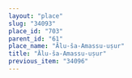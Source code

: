 ```yaml
---
layout: "place"
slug: "34093"
place_id: "703"
parent_id: "61"
place_name: "Ālu-ša-Amassu-uṣur"
title: "Ālu-ša-Amassu-uṣur"
previous_item: "34096"
---
```

